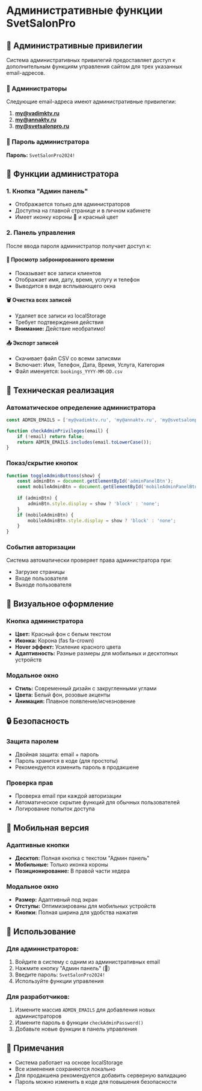 # Административные функции SvetSalonPro

## 🔐 Административные привилегии

Система административных привилегий предоставляет доступ к дополнительным функциям управления сайтом для трех указанных email-адресов.

### 📧 Администраторы

Следующие email-адреса имеют административные привилегии:

1. **my@vadimktv.ru**
2. **my@annaktv.ru** 
3. **my@svetsalonpro.ru**

### 🔑 Пароль администратора

**Пароль:** `SvetSalonPro2024!`

## 🎯 Функции администратора

### 1. **Кнопка "Админ панель"**
- Отображается только для администраторов
- Доступна на главной странице и в личном кабинете
- Имеет иконку короны 👑 и красный цвет

### 2. **Панель управления**
После ввода пароля администратор получает доступ к:

#### 📅 Просмотр забронированного времени
- Показывает все записи клиентов
- Отображает имя, дату, время, услугу и телефон
- Выводится в виде всплывающего окна

#### 🗑️ Очистка всех записей
- Удаляет все записи из localStorage
- Требует подтверждения действия
- **Внимание:** Действие необратимо!

#### 📤 Экспорт записей
- Скачивает файл CSV со всеми записями
- Включает: Имя, Телефон, Дата, Время, Услуга, Категория
- Файл именуется: `bookings_YYYY-MM-DD.csv`

## 🔧 Техническая реализация

### Автоматическое определение администратора
```javascript
const ADMIN_EMAILS = ['my@vadimktv.ru', 'my@annaktv.ru', 'my@svetsalonpro.ru'];

function checkAdminPrivileges(email) {
    if (!email) return false;
    return ADMIN_EMAILS.includes(email.toLowerCase());
}
```

### Показ/скрытие кнопок
```javascript
function toggleAdminButtons(show) {
    const adminBtn = document.getElementById('adminPanelBtn');
    const mobileAdminBtn = document.getElementById('mobileAdminPanelBtn');
    
    if (adminBtn) {
        adminBtn.style.display = show ? 'block' : 'none';
    }
    if (mobileAdminBtn) {
        mobileAdminBtn.style.display = show ? 'block' : 'none';
    }
}
```

### События авторизации
Система автоматически проверяет права администратора при:
- Загрузке страницы
- Входе пользователя
- Выходе пользователя

## 🎨 Визуальное оформление

### Кнопка администратора
- **Цвет:** Красный фон с белым текстом
- **Иконка:** Корона (fas fa-crown)
- **Hover эффект:** Усиление красного цвета
- **Адаптивность:** Разные размеры для мобильных и десктопных устройств

### Модальное окно
- **Стиль:** Современный дизайн с закругленными углами
- **Цвета:** Белый фон, розовые акценты
- **Анимация:** Плавное появление/исчезновение

## 🔒 Безопасность

### Защита паролем
- Двойная защита: email + пароль
- Пароль хранится в коде (для простоты)
- Рекомендуется изменить пароль в продакшене

### Проверка прав
- Проверка email при каждой авторизации
- Автоматическое скрытие функций для обычных пользователей
- Логирование попыток доступа

## 📱 Мобильная версия

### Адаптивные кнопки
- **Десктоп:** Полная кнопка с текстом "Админ панель"
- **Мобильные:** Только иконка короны
- **Позиционирование:** В правой части хедера

### Модальное окно
- **Размер:** Адаптивный под экран
- **Отступы:** Оптимизированы для мобильных устройств
- **Кнопки:** Полная ширина для удобства нажатия

## 🚀 Использование

### Для администраторов:
1. Войдите в систему с одним из административных email
2. Нажмите кнопку "Админ панель" (👑)
3. Введите пароль: `SvetSalonPro2024!`
4. Используйте функции управления

### Для разработчиков:
1. Измените массив `ADMIN_EMAILS` для добавления новых администраторов
2. Измените пароль в функции `checkAdminPassword()`
3. Добавьте новые функции в панель управления

## 📝 Примечания

- Система работает на основе localStorage
- Все изменения сохраняются локально
- Для продакшена рекомендуется добавить серверную валидацию
- Пароль можно изменить в коде для повышения безопасности
